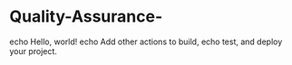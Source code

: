 # Quality-Assurance-

echo Hello, world!
echo Add other actions to build,
echo test, and deploy your project.
